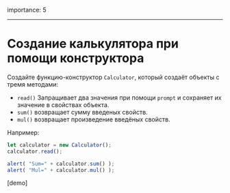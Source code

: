 importance: 5

---

# Создание калькулятора при помощи конструктора

Создайте функцию-конструктор `Calculator`, который создаёт объекты с тремя методами:

- `read()` Запращивает два значения при помощи `prompt` и сохраняет их значение в свойствах объекта.
- `sum()` возвращает сумму введеных свойств.
- `mul()` возвращает произведение введёных свойств.


Например:

```js
let calculator = new Calculator();
calculator.read();

alert( "Sum=" + calculator.sum() );
alert( "Mul=" + calculator.mul() );
```

[demo]

